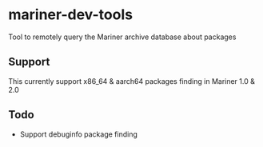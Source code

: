 # mariner-dev-tools
Tool to remotely query the Mariner archive database about packages

## Support
This currently support x86_64 & aarch64 packages finding in Mariner 1.0 & 2.0

## Todo
* Support debuginfo package finding
